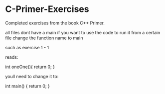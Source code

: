 # C-Primer-Exercises
Completed exercises from the book C++ Primer.


all files dont have a main if you want to use the code to run it from a certain file change the function name to main

such as exercise 1 - 1

reads:

int oneOne(){
  return 0;
}

youll need to change it to:

int main() {
  return 0;
}
